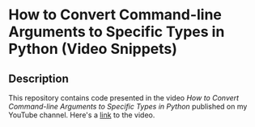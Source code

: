 # How to Convert Command-line Arguments to Specific Types in Python (Video Snippets)

## Description

This repository contains code presented in the video *How to Convert Command-line Arguments to Specific Types in Python* published on my YouTube channel.
Here's a [link](https://www.youtube.com/watch?v=SbI4QaWEzN8) to the video.
